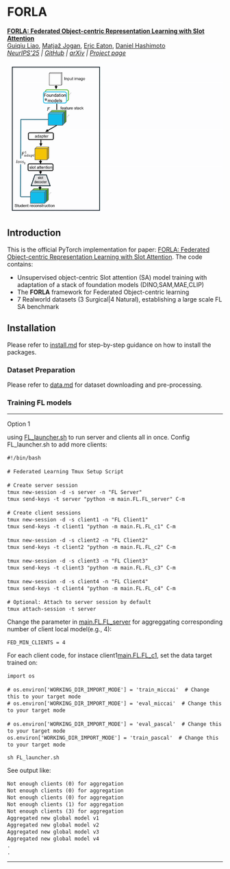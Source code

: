 # FORLA

[**FORLA: Federated Object-centric Representation Learning with Slot Attention**](https://forla-research.github.io/)<br/>
[Guiqiu Liao](https://liaoguiqiu.github.io//),
[Matjaž Jogan](https://www.linkedin.com/in/matjazjogan),
[Eric Eaton](https://www.grasp.upenn.edu/people/eric-eaton/),
[Daniel Hashimoto](https://www.med.upenn.edu/apps/faculty/index.php/g275/p8205926)<br/>
_[NeurIPS'25](https://openreview.net/forum?id=WlVBCT5pbB) |
[GitHub](https://github.com/PCASOlab/FORLA) |
[arXiv](https://arxiv.org/abs/2506.02964) |
[Project page](https://forla-research.github.io/)_
 
<p align="center">
  <img src="assets/method.gif" width="800" />
</p>

## Introduction

This is the official PyTorch implementation for paper: [FORLA: Federated Object-centric Representation Learning with Slot Attention]().
The code contains:

-   Unsupervised object-centric Slot attention (SA) model training with adaptation of a stack of foundation models (DINO,SAM,MAE,CLIP) 
-  The **FORLA** framework for Federated Object-centric learning
-   7 Realworld datasets (3 Surgical|4 Natural), establishing a large scale FL SA benchmark 
 

 
## Installation

Please refer to [install.md](docs/install.md) for step-by-step guidance on how to install the packages.

### Dataset Preparation

Please refer to [data.md](docs/data.md) for dataset downloading and pre-processing.



### Training FL models

---
Option 1

using [FL_launcher.sh](./FL_launcher.sh) to run server and clients all in once.
Config FL_launcher.sh to add more clients:
```
#!/bin/bash

# Federated Learning Tmux Setup Script

# Create server session
tmux new-session -d -s server -n "FL Server"
tmux send-keys -t server "python -m main.FL.FL_server" C-m

# Create client sessions
tmux new-session -d -s client1 -n "FL Client1"
tmux send-keys -t client1 "python -m main.FL.FL_c1" C-m

tmux new-session -d -s client2 -n "FL Client2" 
tmux send-keys -t client2 "python -m main.FL.FL_c2" C-m

tmux new-session -d -s client3 -n "FL Client3"
tmux send-keys -t client3 "python -m main.FL.FL_c3" C-m

tmux new-session -d -s client4 -n "FL Client4"
tmux send-keys -t client4 "python -m main.FL.FL_c4" C-m

# Optional: Attach to server session by default
tmux attach-session -t server
```
Change the parameter in [main.FL.FL_server](./main/FL/FL_server.py) for aggreggating corresponding number of client local model(e.g., 4):
```
FED_MIN_CLIENTS = 4
```
For each client code, for instace client1[main.FL.FL_c1](./main/FL/FL_c1.py),
set the data target trained on:
```
import os
 
# os.environ['WORKING_DIR_IMPORT_MODE'] = 'train_miccai'  # Change this to your target mode
# os.environ['WORKING_DIR_IMPORT_MODE'] = 'eval_miccai'  # Change this to your target mode
 
# os.environ['WORKING_DIR_IMPORT_MODE'] = 'eval_pascal'  # Change this to your target mode
os.environ['WORKING_DIR_IMPORT_MODE'] = 'train_pascal'  # Change this to your target mode

```


```
sh FL_launcher.sh
```
See output like:
```
Not enough clients (0) for aggregation
Not enough clients (0) for aggregation
Not enough clients (0) for aggregation
Not enough clients (1) for aggregation
Not enough clients (3) for aggregation
Aggregated new global model v1
Aggregated new global model v2
Aggregated new global model v3
Aggregated new global model v4
.
.
```
---
